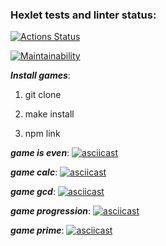 ### Hexlet tests and linter status:

[![Actions Status](https://github.com/MaxSmirnov01/frontend-project-44/workflows/hexlet-check/badge.svg)](https://github.com/MaxSmirnov01/frontend-project-44/actions)

[![Maintainability](https://api.codeclimate.com/v1/badges/dbcde8cc1e1df0fbf81b/maintainability)](https://codeclimate.com/github/MaxSmirnov01/frontend-project-44/maintainability)

_**Install games**_:

1. git clone

2. make install

3. npm link

_**game is even**_:
[![asciicast](https://asciinema.org/a/JOyFlHbMndAJt2eG4hxN3YWLU.svg)](https://asciinema.org/a/JOyFlHbMndAJt2eG4hxN3YWLU)

_**game calc**_:
[![asciicast](https://asciinema.org/a/Ft2fXSBAqW9DKyAKaPcyJtAt8.svg)](https://asciinema.org/a/Ft2fXSBAqW9DKyAKaPcyJtAt8)

_**game gcd**_:
[![asciicast](https://asciinema.org/a/qs4phYA1lGszd6gTXt68qJUau.svg)](https://asciinema.org/a/qs4phYA1lGszd6gTXt68qJUau)

_**game progression**_:
[![asciicast](https://asciinema.org/a/1mBxYt6yyc8BewWBHU6eVcCfh.svg)](https://asciinema.org/a/1mBxYt6yyc8BewWBHU6eVcCfh)

_**game prime**_:
[![asciicast](https://asciinema.org/a/INHK93QGdexFmdAfXSWw6MI93.svg)](https://asciinema.org/a/INHK93QGdexFmdAfXSWw6MI93)
